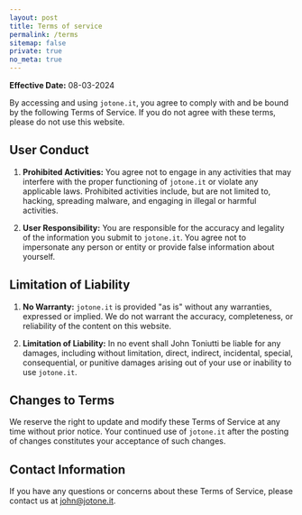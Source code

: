```yaml
---
layout: post
title: Terms of service
permalink: /terms
sitemap: false
private: true
no_meta: true
---
```


**Effective Date:** 08-03-2024

By accessing and using `jotone.it`, you agree to comply with and be bound by the following Terms of Service. If you do not agree with these terms, please do not use this website.

## User Conduct

1. **Prohibited Activities:** You agree not to engage in any activities that may interfere with the proper functioning of `jotone.it` or violate any applicable laws. Prohibited activities include, but are not limited to, hacking, spreading malware, and engaging in illegal or harmful activities.

2. **User Responsibility:** You are responsible for the accuracy and legality of the information you submit to `jotone.it`. You agree not to impersonate any person or entity or provide false information about yourself.

## Limitation of Liability

1. **No Warranty:** `jotone.it` is provided "as is" without any warranties, expressed or implied. We do not warrant the accuracy, completeness, or reliability of the content on this website.

2. **Limitation of Liability:** In no event shall John Toniutti be liable for any damages, including without limitation, direct, indirect, incidental, special, consequential, or punitive damages arising out of your use or inability to use `jotone.it`.

## Changes to Terms

We reserve the right to update and modify these Terms of Service at any time without prior notice. Your continued use of `jotone.it` after the posting of changes constitutes your acceptance of such changes.

## Contact Information

If you have any questions or concerns about these Terms of Service, please contact us at [john@jotone.it](mailto:john@jotone.it).
